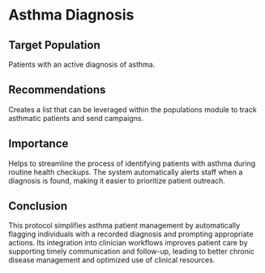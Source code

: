 # Asthma Diagnosis

## Target Population
Patients with an active diagnosis of asthma.

## Recommendations
Creates a list that can be leveraged within the populations module to track asthmatic patients and send campaigns.

## Importance
Helps to streamline the process of identifying patients with asthma during routine health checkups. The system automatically alerts staff when a diagnosis is found, making it easier to prioritize patient outreach.

## Conclusion
This protocol simplifies asthma patient management by automatically flagging individuals with a recorded diagnosis and prompting appropriate actions. Its integration into clinician workflows improves patient care by supporting timely communication and follow-up, leading to better chronic disease management and optimized use of clinical resources.
